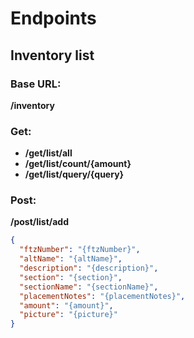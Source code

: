 # Endpoints

## Inventory list

### Base URL:
**/inventory**

### Get:
* **/get/list/all**
* **/get/list/count/{amount}**
* **/get/list/query/{query}**

### Post:
**/post/list/add**
```json
{
  "ftzNumber": "{ftzNumber}",
  "altName": "{altName}",
  "description": "{description}",
  "section": "{section}",
  "sectionName": "{sectionName}",
  "placementNotes": "{placementNotes}",
  "amount": "{amount}",
  "picture": "{picture}"
}
```
